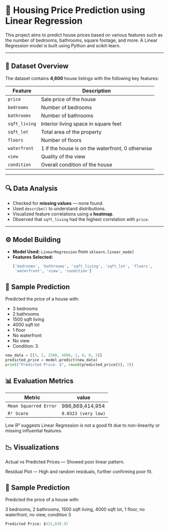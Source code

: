 # 🏡 Housing Price Prediction using Linear Regression

This project aims to predict house prices based on various features such as the number of bedrooms, bathrooms, square footage, and more. A Linear Regression model is built using Python and scikit-learn.

---

## 📁 Dataset Overview

The dataset contains **4,600** house listings with the following key features:

| Feature         | Description                        |
|----------------|------------------------------------|
| `price`         | Sale price of the house            |
| `bedrooms`      | Number of bedrooms                 |
| `bathrooms`     | Number of bathrooms                |
| `sqft_living`   | Interior living space in square feet |
| `sqft_lot`      | Total area of the property         |
| `floors`        | Number of floors                   |
| `waterfront`    | 1 if the house is on the waterfront, 0 otherwise |
| `view`          | Quality of the view                |
| `condition`     | Overall condition of the house     |

---

## 🔍 Data Analysis

- Checked for **missing values** — none found.
- Used `describe()` to understand distributions.
- Visualized feature correlations using a **heatmap**.
- Observed that `sqft_living` had the highest correlation with `price`.

---

## ⚙️ Model Building

- **Model Used:** `LinearRegression` from `sklearn.linear_model`
- **Features Selected:**
  ```python
  ['bedrooms', 'bathrooms', 'sqft_living', 'sqft_lot', 'floors',
   'waterfront', 'view', 'condition']

## 🧪 Sample Prediction

Predicted the price of a house with:

- 3 bedrooms  
- 2 bathrooms  
- 1500 sqft living  
- 4000 sqft lot  
- 1 floor  
- No waterfront  
- No view  
- Condition: 3

```python
new_data = [[3, 2, 1500, 4000, 1, 0, 0, 3]]
predicted_price = model.predict(new_data)
print("Predicted Price: $", round(predicted_price[0], 2))
```

## 📊 Evaluation Metrics

| Metric         | value                        |
|----------------|------------------------------------|
| `Mean Squarred Error`         | 986,869,414,954            |
| `R² Score`      |    `0.0323 (very low)`            |

Low R² suggests Linear Regression is not a good fit due to non-linearity or missing influential features.

## 📉 Visualizations
Actual vs Predicted Prices — Showed poor linear pattern.

Residual Plot — High and random residuals, further confirming poor fit.

## 🧪 Sample Prediction
Predicted the price of a house with:

3 bedrooms, 2 bathrooms, 1500 sqft living, 4000 sqft lot, 1 floor, no waterfront, no view, condition 3

```python
Predicted Price: $331,038.97

